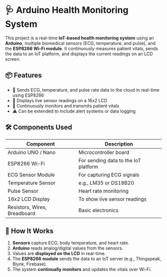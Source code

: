 # 🩺 Arduino Health Monitoring System

This project is a real-time **IoT-based health monitoring system** using an **Arduino**, multiple biomedical sensors (ECG, temperature, and pulse), and the **ESP8266 Wi-Fi module**. It continuously measures patient vitals, sends the data to an IoT platform, and displays the current readings on an LCD screen.

## 📦 Features

- 📡 Sends ECG, temperature, and pulse rate data to the cloud in real-time using ESP8266
- 🧠 Displays live sensor readings on a 16x2 LCD
- 🔁 Continuously monitors and transmits patient vitals
- ⚠️ Can be extended to include alert systems or data logging

## 🛠️ Components Used

| Component            | Description                          |
|---------------------|--------------------------------------|
| Arduino UNO / Nano  | Microcontroller board                |
| ESP8266 Wi-Fi       | For sending data to the IoT platform |
| ECG Sensor Module   | For capturing ECG signals            |
| Temperature Sensor  | e.g., LM35 or DS18B20                |
| Pulse Sensor        | Heart rate monitoring                |
| 16x2 LCD Display    | To show live sensor readings         |
| Resistors, Wires, Breadboard | Basic electronics           |

## 🧠 How It Works

1. **Sensors** capture ECG, body temperature, and heart rate.
2. **Arduino** reads analog/digital values from the sensors.
3. Values are **displayed on the LCD** in real-time.
4. The **ESP8266 module** sends the data to an IoT server (e.g., Thingspeak, Blynk, Firebase).
5. The system **continually monitors** and updates the vitals over Wi-Fi.


